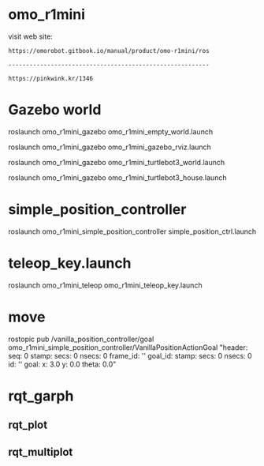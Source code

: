 # omo_r1mini

visit web site:

    https://omorobot.gitbook.io/manual/product/omo-r1mini/ros
    
    ---------------------------------------------------------
    
    https://pinkwink.kr/1346
    
# Gazebo world

roslaunch omo_r1mini_gazebo omo_r1mini_empty_world.launch

roslaunch omo_r1mini_gazebo omo_r1mini_gazebo_rviz.launch

roslaunch omo_r1mini_gazebo omo_r1mini_turtlebot3_world.launch

roslaunch omo_r1mini_gazebo omo_r1mini_turtlebot3_house.launch


# simple_position_controller

roslaunch omo_r1mini_simple_position_controller simple_position_ctrl.launch

# teleop_key.launch

roslaunch omo_r1mini_teleop omo_r1mini_teleop_key.launch


# move 
rostopic pub /vanilla_position_controller/goal omo_r1mini_simple_position_controller/VanillaPositionActionGoal "header:
  seq: 0
  stamp:
    secs: 0
    nsecs: 0
  frame_id: ''
goal_id:
  stamp:
    secs: 0
    nsecs: 0
  id: ''
goal:
  x: 3.0
  y: 0.0
  theta: 0.0"
  

# rqt_garph

## rqt_plot

## rqt_multiplot
